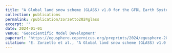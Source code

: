 ```yaml
---
title: "A Global land snow scheme (GLASS) v1.0 for the GFDL Earth System Model: Formulation and evaluation at instrumented sites"
collection: publications
permalink: /publication/zorzetto2024glass
excerpt: ''
date: 2024-01-01
venue: 'Geoscientific Model Development'
paperurl: 'https://egusphere.copernicus.org/preprints/2024/egusphere-2024-506/'
citation: 'E. Zorzetto et al., "A Global land snow scheme (GLASS) v1.0 for the GFDL Earth System Model: Formulation and evaluation at instrumented sites", online preprint.'
---
```


